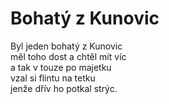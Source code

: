 # Bohatý z Kunovic

Byl jeden bohatý z Kunovic  
měl toho dost a chtěl mít víc  
a tak v touze po majetku  
vzal si flintu na tetku  
jenže dřív ho potkal strýc.
